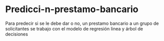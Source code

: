 # Predicci-n-prestamo-bancario
Para predecir si se le debe dar o no, un prestamo bancario a un grupo de solicitantes se trabajo con el modelo de regresión linea y árbol de decisiones
